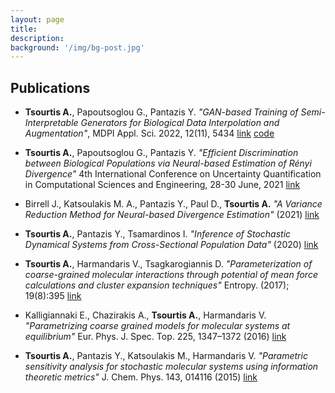 ```yaml
---
layout: page
title: 
description: 
background: '/img/bg-post.jpg'
---
```


## Publications
- **Tsourtis A.**, Papoutsoglou G., Pantazis Y. *"GAN-based Training of Semi-Interpretable Generators for Biological Data Interpolation and Augmentation"*, MDPI Appl. Sci. 2022, 12(11), 5434 <a href="https://doi.org/10.3390/app12115434" target="_blank">link</a> <a href="https://github.com/tasoskrhs/conditional_ZIMM" target="_blank">code</a>

- **Tsourtis A.**, Papoutsoglou G., Pantazis Y. *"Efficient Discrimination between Biological Populations via Neural-based Estimation of Rényi Divergence"* 4th International Conference on Uncertainty Quantification in Computational Sciences and Engineering, 28-30 June, 2021 <a href="https://scholar.google.gr/scholar?oi=bibs&cluster=12078736842544018829&btnI=1&hl=en" target="_blank">link</a>

- Birrell J., Katsoulakis M. A., Pantazis Y., Paul D., **Tsourtis A.**  *"A Variance Reduction Method for Neural-based Divergence Estimation"* (2021) <a href="https://openreview.net/pdf?id=6g4VoBTaq6I" target="_blank">link</a>

- **Tsourtis A.**, Pantazis Y., Tsamardinos I. *"Inference of Stochastic Dynamical Systems from Cross-Sectional Population Data"* (2020) <a href="https://arxiv.org/pdf/2012.05055.pdf" target="_blank">link</a>

- **Tsourtis A.**, Harmandaris V., Tsagkarogiannis D. *"Parameterization of coarse-grained molecular interactions through potential of mean force calculations and cluster expansion techniques"* Entropy. (2017); 19(8):395 <a href="https://www.mdpi.com/1099-4300/19/8/395" target="_blank">link</a>

- Kalligiannaki E., Chazirakis A., **Tsourtis A.**, Harmandaris V. *"Parametrizing coarse grained models for molecular systems at equilibrium"* Eur. Phys. J. Spec. Top. 225, 1347–1372 (2016) <a href="https://link.springer.com/article/10.1140/epjst/e2016-60145-x" target="_blank">link</a>

- **Tsourtis A.**, Pantazis Y., Katsoulakis M., Harmandaris V. *"Parametric sensitivity analysis for stochastic molecular systems using information theoretic metrics"* J. Chem. Phys. 143, 014116 (2015) <a href="https://aip.scitation.org/doi/abs/10.1063/1.4922924" target="_blank">link</a>
